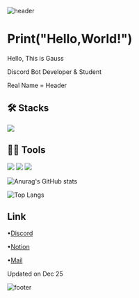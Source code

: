 ![header](https://capsule-render.vercel.app/api?type=waving&color=50:98a3a7,0:a82da8&height=200&section=header&text=Jihyeok%20Yoo&fontSize=60&fontColor=FCF8F2)

# Print("Hello,World!")
Hello, This is Gauss

Discord Bot Developer & Student

Real Name = Header

## 🛠️ Stacks
<img src="https://img.shields.io/badge/Python-3766AB?style=flat-square&logo=Python&logoColor=white"/>

## 💪🏼 Tools
<img src="https://img.shields.io/badge/Visual Studio Code-007ACC?style=flat-square&logo=Visual Studio Code&logoColor=white"/> <img src="https://img.shields.io/badge/GitHub-181717?style=flat-square&logo=GitHub&logoColor=white"/> <img src="https://img.shields.io/badge/replit-F26207?style=flat-square&logo=replit&logoColor=white"/>

![Anurag's GitHub stats](https://github-readme-stats.vercel.app/api?username=clwlgur&show_icons=true&theme=tokyonight)

![Top Langs](https://github-readme-stats.vercel.app/api/top-langs/?username=clwlgur&layout=compact&theme=tokyonight)

## Link
•[Discord](https://discord.com/channels/@cloudkr_)

•[Notion](https://pickled-emperor-9ab.notion.site/e73cfebf5e174793a71b2e42caf59c17?pvs=4)

•[Mail](cloudspace1123@outlook.kr)

Updated on Dec 25

![footer](https://capsule-render.vercel.app/api?type=waving&color=100:98a3a7,100:a82da8&height=200&section=footer&text=%&fontSize=60&fontColor=FCF8F2)
